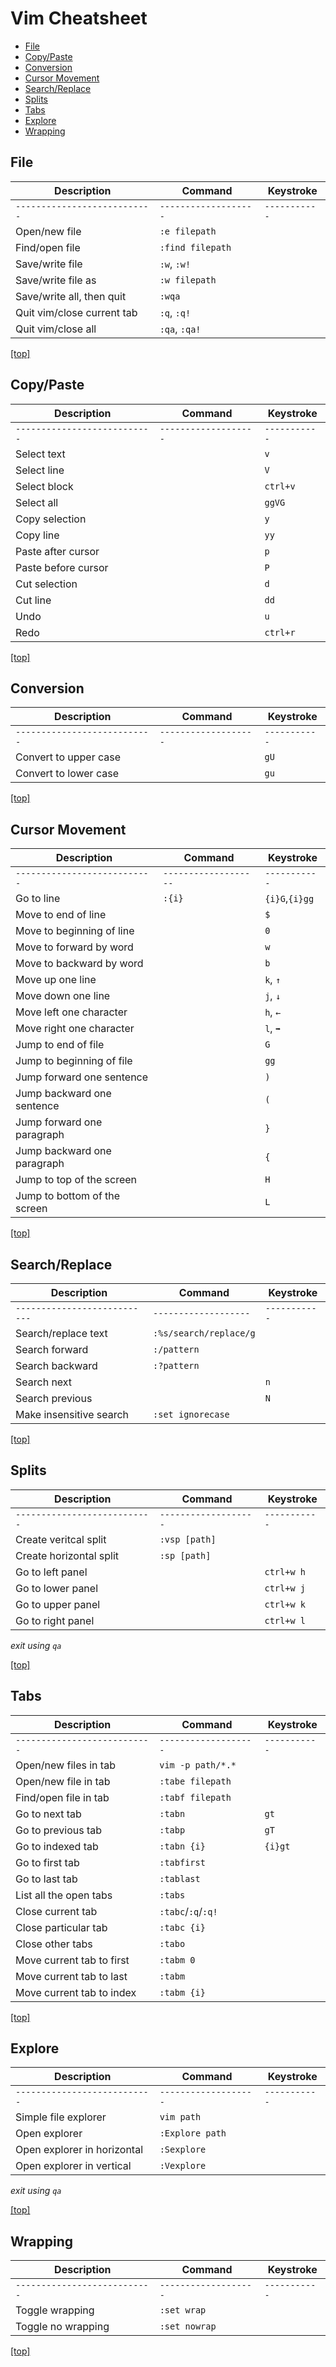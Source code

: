 # Vim Cheatsheet


- [File](#file)
- [Copy/Paste](#copypaste)
- [Conversion](#conversion)
- [Cursor Movement](#cursormovement)
- [Search/Replace](#searchreplace)
- [Splits](#splits)
- [Tabs](#tabs)
- [Explore](#explore)
- [Wrapping](#wrapping)


## File 

| Description                   | Command               | Keystroke     |
| ----------------------------- | --------------------- | ------------- | 
| `---------------------------` | `-------------------` | `-----------` | 
| Open/new file                 | `:e filepath`         |               | 
| Find/open file                | `:find filepath`      |               | 
| Save/write file               | `:w`, `:w!`           |               | 
| Save/write file as            | `:w filepath`         |               | 
| Save/write all, then quit     | `:wqa`                |               | 
| Quit vim/close current tab    | `:q`, `:q!`           |               | 
| Quit vim/close all            | `:qa`, `:qa!`         |               | 

[[top]](#vim-cheatsheet)



## Copy/Paste

| Description                   | Command               | Keystroke     |
| ----------------------------- | --------------------- | ------------- | 
| `---------------------------` | `-------------------` | `-----------` | 
| Select text                   |                       | `v`           | 
| Select line                   |                       | `V`           |
| Select block                  |                       | `ctrl+v`      |
| Select all                    |                       | `ggVG`        |
| Copy selection                |                       | `y`           |
| Copy line                     |                       | `yy`          |
| Paste after cursor            |                       | `p`           |
| Paste before cursor           |                       | `P`           |
| Cut selection                 |                       | `d`           |
| Cut line                      |                       | `dd`          |
| Undo                          |                       | `u`           |
| Redo                          |                       | `ctrl+r`      |

[[top]](#vim-cheatsheet)



## Conversion

| Description                   | Command               | Keystroke     |
| ----------------------------- | --------------------- | ------------- | 
| `---------------------------` | `-------------------` | `-----------` | 
| Convert to upper case         |                       | `gU`
| Convert to lower case         |                       | `gu`

[[top]](#vim-cheatsheet)



## Cursor Movement

| Description                   | Command               | Keystroke     |
| ----------------------------- | --------------------- | ------------- | 
| `---------------------------` | `-------------------` | `-----------` | 
| Go to line                    | `:{i}`                | `{i}G`,`{i}gg`| 
| Move to end of line           |                       | `$`           | 
| Move to beginning of line     |                       | `0`           | 
| Move to forward by word       |                       | `w`           | 
| Move to backward by word      |                       | `b`           | 
| Move up one line              |                       | `k`, `↑`      | 
| Move down one line            |                       | `j`, `↓`      | 
| Move left one character       |                       | `h`, `←`      | 
| Move right one character      |                       | `l`, `➡`      | 
| Jump to end of file           |                       | `G`           | 
| Jump to beginning of file     |                       | `gg`          | 
| Jump forward one sentence     |                       | `)`           | 
| Jump backward one sentence    |                       | `(`           | 
| Jump forward one paragraph    |                       | `}`           | 
| Jump backward one paragraph   |                       | `{`           | 
| Jump to top of the screen     |                       | `H`           | 
| Jump to bottom of the screen  |                       | `L`           | 

[[top]](#vim-cheatsheet)



## Search/Replace

| Description                   | Command               | Keystroke     |
| ----------------------------- | --------------------- | ------------- | 
| `---------------------------` | `-------------------` | `-----------` | 
| Search/replace text           | `:%s/search/replace/g`|               |
| Search forward                | `:/pattern`           |               |   
| Search backward               | `:?pattern`           |               |
| Search next                   |                       | `n`           |
| Search previous               |                       | `N`           |
| Make insensitive search       | `:set ignorecase`     |               |

[[top]](#vim-cheatsheet)



## Splits

| Description                   | Command               | Keystroke     |
| ----------------------------- | --------------------- | ------------- | 
| `---------------------------` | `-------------------` | `-----------` | 
| Create veritcal split         | `:vsp [path]`         |               | 
| Create horizontal split       | `:sp [path]`          |               | 
| Go to left panel              |                       | `ctrl+w h`    | 
| Go to lower panel             |                       | `ctrl+w j`    | 
| Go to upper panel             |                       | `ctrl+w k`    | 
| Go to right panel             |                       | `ctrl+w l`    | 

*exit using `qa`*

[[top]](#vim-cheatsheet)



## Tabs

| Description                   | Command               | Keystroke     |
| ----------------------------- | --------------------- | ------------- | 
| `---------------------------` | `-------------------` | `-----------` | 
| Open/new files in tab         | `vim -p path/*.*`     |               | 
| Open/new file in tab          | `:tabe filepath`      |               | 
| Find/open file in tab         | `:tabf filepath`      |               | 
| Go to next tab                | `:tabn`               | `gt`          | 
| Go to previous tab            | `:tabp`               | `gT`          | 
| Go to indexed tab             | `:tabn {i}`           | `{i}gt`       | 
| Go to first tab               | `:tabfirst`           |               | 
| Go to last tab                | `:tablast`            |               | 
| List all the open tabs        | `:tabs`               |               | 
| Close current tab             | `:tabc`/`:q`/`:q!`    |               | 
| Close particular tab          | `:tabc {i}`           |               | 
| Close other tabs              | `:tabo`               |               | 
| Move current tab to first     | `:tabm 0`             |               | 
| Move current tab to last      | `:tabm`               |               | 
| Move current tab to index     | `:tabm {i}`           |               | 

[[top]](#vim-cheatsheet)



## Explore

| Description                   | Command               | Keystroke     |
| ----------------------------- | --------------------- | ------------- | 
| `---------------------------` | `-------------------` | `-----------` | 
| Simple file explorer          | `vim path`            |               | 
| Open explorer                 | `:Explore path`       |               | 
| Open explorer in horizontal   | `:Sexplore`           |               | 
| Open explorer in vertical     | `:Vexplore`           |               | 

*exit using `qa`*

[[top]](#vim-cheatsheet)



## Wrapping

| Description                   | Command               | Keystroke     |
| ----------------------------- | --------------------- | ------------- |
| `---------------------------` | `-------------------` | `-----------` | 
| Toggle wrapping               | `:set wrap`           |               |
| Toggle no wrapping            | `:set nowrap`         |               |

[[top]](#vim-cheatsheet)

